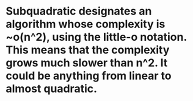 # Subquadratic designates an algorithm whose complexity is ~o(n^2), using the little-o notation. This means that the complexity grows much slower than n^2. It could be anything from linear to almost quadratic.
